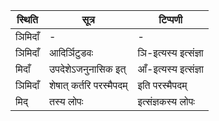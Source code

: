 | स्थिति | सूत्र | टिप्पणी |
| ----- | ------- | ------ |
| ञिमिदाँ | - | - |
| ञिमिदाँ | आदिर्ञिटुडवः | ञि-इत्यस्य इत्संज्ञा |
| मिदाँ | उपदेशेऽजनुनासिक इत् | आँ-इत्यस्य इत्संज्ञा |
| ञिमिदाँ | शेषात् कर्तरि परस्मैपदम् | इति परस्मैपदम् |
| मिद् | तस्य लोपः | इत्संज्ञकस्य लोपः |
